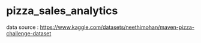 # pizza_sales_analytics
data source : https://www.kaggle.com/datasets/neethimohan/maven-pizza-challenge-dataset